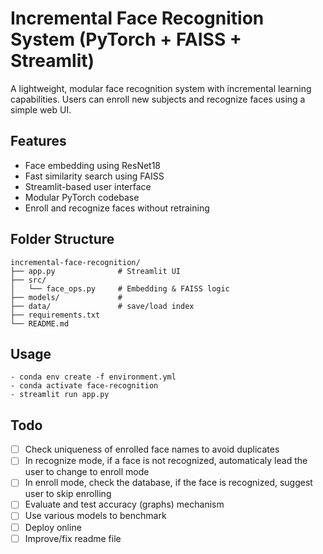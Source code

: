# Incremental Face Recognition System (PyTorch + FAISS + Streamlit)

A lightweight, modular face recognition system with incremental learning capabilities. Users can enroll new subjects and recognize faces using a simple web UI.

## Features

- Face embedding using ResNet18
- Fast similarity search using FAISS
- Streamlit-based user interface
- Modular PyTorch codebase
- Enroll and recognize faces without retraining

## Folder Structure

```text
incremental-face-recognition/
├── app.py              # Streamlit UI
├── src/
│   └── face_ops.py     # Embedding & FAISS logic
├── models/             # 
├── data/               # save/load index
├── requirements.txt
└── README.md
```

## Usage

```text
- conda env create -f environment.yml
- conda activate face-recognition
- streamlit run app.py
```

## Todo

- [ ] Check uniqueness of enrolled face names to avoid duplicates
- [ ] In recognize mode, if a face is not recognized, automaticaly lead the user to change to enroll mode
- [ ] In enroll mode, check the database, if the face is recognized, suggest user to skip enrolling
- [ ] Evaluate and test accuracy (graphs) mechanism
- [ ] Use various models to benchmark
- [ ] Deploy online
- [ ] Improve/fix readme file
